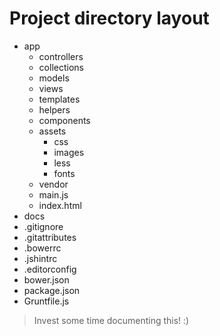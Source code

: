 # Project directory layout

* app
  - controllers
  - collections
  - models
  - views
  - templates
  - helpers
  - components
  - assets
    * css
    * images
    * less
    * fonts
  - vendor
  - main.js
  - index.html
* docs
* .gitignore
* .gitattributes
* .bowerrc
* .jshintrc
* .editorconfig
* bower.json
* package.json
* Gruntfile.js

> Invest some time documenting this! :)
